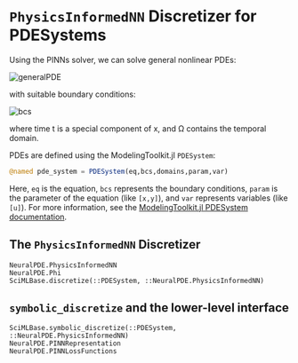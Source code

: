# `PhysicsInformedNN` Discretizer for PDESystems

Using the PINNs solver, we can solve general nonlinear PDEs:

![generalPDE](https://user-images.githubusercontent.com/12683885/86625781-5648c800-bfce-11ea-9d99-fbcb5c37fe0c.png)

with suitable boundary conditions:

![bcs](https://user-images.githubusercontent.com/12683885/86625874-8001ef00-bfce-11ea-9417-1a216c7d90aa.png)

where time t is a special component of x, and Ω contains the temporal domain.

PDEs are defined using the ModelingToolkit.jl `PDESystem`:

```julia
@named pde_system = PDESystem(eq,bcs,domains,param,var)
```

Here, `eq` is the equation, `bcs` represents the boundary conditions, `param` is
the parameter of the equation (like `[x,y]`), and `var` represents variables (like `[u]`).
For more information, see the
[ModelingToolkit.jl PDESystem documentation](https://docs.sciml.ai/ModelingToolkit/stable/systems/PDESystem/).

## The `PhysicsInformedNN` Discretizer

```@docs
NeuralPDE.PhysicsInformedNN
NeuralPDE.Phi
SciMLBase.discretize(::PDESystem, ::NeuralPDE.PhysicsInformedNN)
```

## `symbolic_discretize` and the lower-level interface

```@docs
SciMLBase.symbolic_discretize(::PDESystem, ::NeuralPDE.PhysicsInformedNN)
NeuralPDE.PINNRepresentation
NeuralPDE.PINNLossFunctions
```
